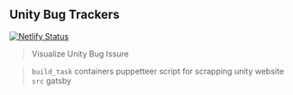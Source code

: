 ## Unity Bug Trackers
[![Netlify Status](https://api.netlify.com/api/v1/badges/28cae6ab-5d04-4e81-b83e-1efe399083f3/deploy-status)](https://app.netlify.com/sites/gracious-bassi-2b36a4/deploys)
> Visualize Unity Bug Issure

> `build_task` containers puppetteer script for scrapping unity website
> `src` gatsby 


